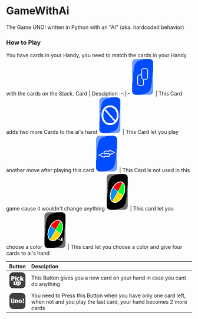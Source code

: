 # GameWithAi
The Game UNO! written in Python with an "AI" (aka. hardcoded behavior)

### How to Play

You have cards in your Handy, you need to match the cards in your Handy with the cards on the Stack. 
Card             |  Desciption
:-:|:-
![Card](https://raw.githubusercontent.com/flloschy/GameWithAi/master/v2/Textures/Blue/Cards.png) | This Card adds two more Cards to the ai's hand
![Block](https://raw.githubusercontent.com/flloschy/GameWithAi/master/v2/Textures/Blue/Blocked.png) | This Card let you play another move after playing this card
![Reverse](https://raw.githubusercontent.com/flloschy/GameWithAi/master/v2/Textures/Blue/Reverse.png) | This Card is not used in this game cause it wouldn't change anything
![Wild](https://raw.githubusercontent.com/flloschy/GameWithAi/master/v2/Textures/More/Wild.png) | This card let you choose a color
![Wild4](https://raw.githubusercontent.com/flloschy/GameWithAi/master/v2/Textures/More/Wild+4.png) | This card let you choose a color and give four cards to ai's hand

Button | Desciption
:-:|:-
![Pickup](https://raw.githubusercontent.com/flloschy/GameWithAi/master/v2/Textures/buttons/PickUp.png) | This Button gives you a new card on your hand in case you cant do anything
![Pickup](https://raw.githubusercontent.com/flloschy/GameWithAi/master/v2/Textures/buttons/UnoButton.png) | You need to Press this Button when you have only one card left, when not and you play the last card, your hand becomes 2 more cards
